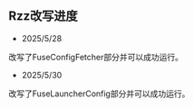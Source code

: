 ## Rzz改写进度

- 2025/5/28

改写了FuseConfigFetcher部分并可以成功运行。

- 2025/5/30

改写了FuseLauncherConfig部分并可以成功运行。